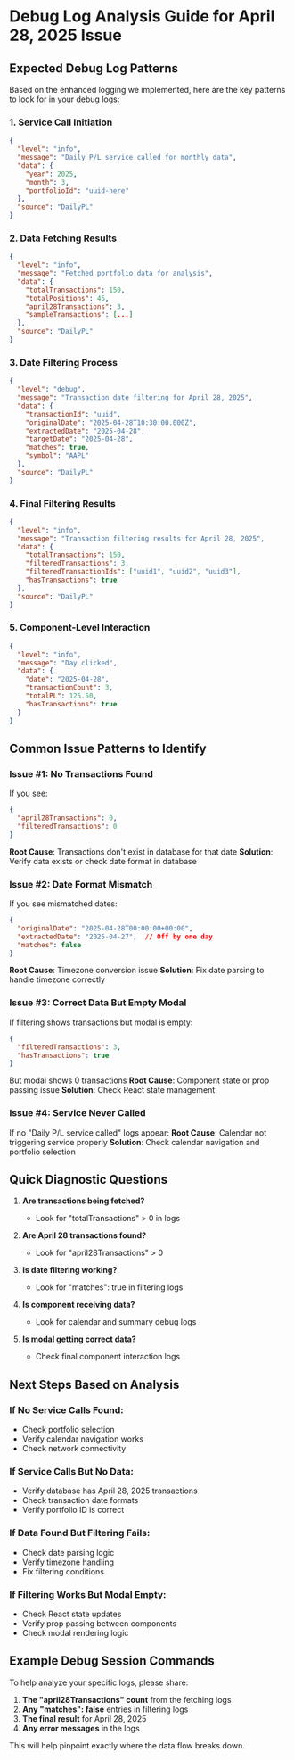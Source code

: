# Debug Log Analysis Guide for April 28, 2025 Issue

## Expected Debug Log Patterns

Based on the enhanced logging we implemented, here are the key patterns to look for in your debug logs:

### 1. Service Call Initiation
```json
{
  "level": "info",
  "message": "Daily P/L service called for monthly data",
  "data": {
    "year": 2025,
    "month": 3,
    "portfolioId": "uuid-here"
  },
  "source": "DailyPL"
}
```

### 2. Data Fetching Results
```json
{
  "level": "info", 
  "message": "Fetched portfolio data for analysis",
  "data": {
    "totalTransactions": 150,
    "totalPositions": 45,
    "april28Transactions": 3,
    "sampleTransactions": [...]
  },
  "source": "DailyPL"
}
```

### 3. Date Filtering Process
```json
{
  "level": "debug",
  "message": "Transaction date filtering for April 28, 2025",
  "data": {
    "transactionId": "uuid",
    "originalDate": "2025-04-28T10:30:00.000Z",
    "extractedDate": "2025-04-28",
    "targetDate": "2025-04-28", 
    "matches": true,
    "symbol": "AAPL"
  },
  "source": "DailyPL"
}
```

### 4. Final Filtering Results
```json
{
  "level": "info",
  "message": "Transaction filtering results for April 28, 2025",
  "data": {
    "totalTransactions": 150,
    "filteredTransactions": 3,
    "filteredTransactionIds": ["uuid1", "uuid2", "uuid3"],
    "hasTransactions": true
  },
  "source": "DailyPL"
}
```

### 5. Component-Level Interaction
```json
{
  "level": "info",
  "message": "Day clicked",
  "data": {
    "date": "2025-04-28",
    "transactionCount": 3,
    "totalPL": 125.50,
    "hasTransactions": true
  }
}
```

## Common Issue Patterns to Identify

### Issue #1: No Transactions Found
If you see:
```json
{
  "april28Transactions": 0,
  "filteredTransactions": 0
}
```
**Root Cause**: Transactions don't exist in database for that date
**Solution**: Verify data exists or check date format in database

### Issue #2: Date Format Mismatch  
If you see mismatched dates:
```json
{
  "originalDate": "2025-04-28T00:00:00+00:00",
  "extractedDate": "2025-04-27",  // Off by one day
  "matches": false
}
```
**Root Cause**: Timezone conversion issue
**Solution**: Fix date parsing to handle timezone correctly

### Issue #3: Correct Data But Empty Modal
If filtering shows transactions but modal is empty:
```json
{
  "filteredTransactions": 3,
  "hasTransactions": true
}
```
But modal shows 0 transactions
**Root Cause**: Component state or prop passing issue
**Solution**: Check React state management

### Issue #4: Service Never Called
If no "Daily P/L service called" logs appear:
**Root Cause**: Calendar not triggering service properly
**Solution**: Check calendar navigation and portfolio selection

## Quick Diagnostic Questions

1. **Are transactions being fetched?**
   - Look for "totalTransactions" > 0 in logs

2. **Are April 28 transactions found?**
   - Look for "april28Transactions" > 0

3. **Is date filtering working?**
   - Look for "matches": true in filtering logs

4. **Is component receiving data?**
   - Look for calendar and summary debug logs

5. **Is modal getting correct data?**
   - Check final component interaction logs

## Next Steps Based on Analysis

### If No Service Calls Found:
- Check portfolio selection
- Verify calendar navigation works
- Check network connectivity

### If Service Calls But No Data:
- Verify database has April 28, 2025 transactions
- Check transaction date formats
- Verify portfolio ID is correct

### If Data Found But Filtering Fails:
- Check date parsing logic
- Verify timezone handling
- Fix filtering conditions

### If Filtering Works But Modal Empty:
- Check React state updates
- Verify prop passing between components
- Check modal rendering logic

## Example Debug Session Commands

To help analyze your specific logs, please share:

1. **The "april28Transactions" count** from the fetching logs
2. **Any "matches": false** entries in filtering logs  
3. **The final result** for April 28, 2025
4. **Any error messages** in the logs

This will help pinpoint exactly where the data flow breaks down.
